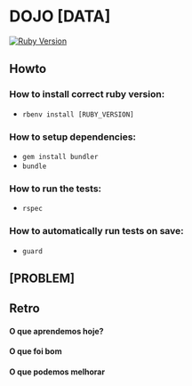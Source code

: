 # DOJO [DATA]

[![Ruby Version](https://img.shields.io/badge/ruby-[RUBY_VERSION]-green.svg)](https://img.shields.io/badge/ruby-[RUBY_VERSION]-green.svg)

## Howto

### How to install correct ruby version:
  - `rbenv install [RUBY_VERSION]`

### How to setup dependencies:
  - `gem install bundler`
  - `bundle`

### How to run the tests:
  - `rspec`

### How to automatically run tests on save:
  - `guard`


## [PROBLEM]


## Retro

#### O que aprendemos hoje?

#### O que foi bom

#### O que podemos melhorar
